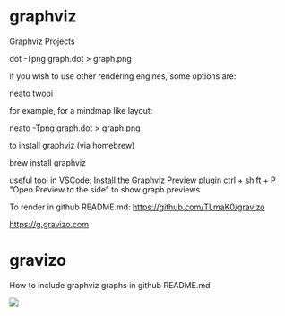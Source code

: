 # graphviz
Graphviz Projects

dot -Tpng graph.dot > graph.png

if you wish to use other rendering engines, some options are:

neato
twopi

for example, for a mindmap like layout:

neato -Tpng graph.dot > graph.png

to install graphviz (via homebrew)

brew install graphviz

useful tool in VSCode:
Install the Graphviz Preview plugin
ctrl + shift + P
"Open Preview to the side" to show graph previews

To render in github README.md:
https://github.com/TLmaK0/gravizo

https://g.gravizo.com

gravizo
=======

How to include graphviz graphs in github README.md

<img src='https://g.gravizo.com/svg?
digraph Devops {
    label=<<b>CI/CD Challenges</b>>
    labelloc=t
    page = "16.5,11.7"
    ratio = "auto"
    overlap = "false"
    size = "16.5, 11.7"
    splines = "curved"
    node [fontname="calibri", margin="0.1,0.1", shape=circle, style="filled,rounded", color="lightgrey"]
        "Challenges"
    node [fontname="calibri", margin="0.1,0.1", shape=rect, style="filled,rounded", color="lightgrey"]
        "Challenges" -> "Cycle time is too long"
        "Challenges" -> "Builds"
        "Builds" -> "Availability of Runners"
        "Builds" -> "Troubleshooting failed builds"
	}
'>